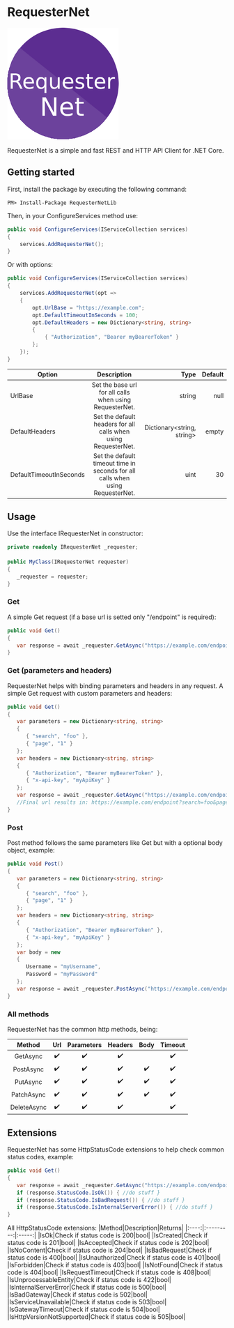 # RequesterNet

![RequesterNet Logo](https://raw.githubusercontent.com/Adolfok3/RequesterNet/main/RequesterNet/Resources/Icon.png)

RequesterNet is a simple and fast REST and HTTP API Client for .NET Core.

## Getting started

First, install the package by executing the following command:
```
PM> Install-Package RequesterNetLib
```

Then, in your ConfigureServices method use:
```csharp
public void ConfigureServices(IServiceCollection services)
{
    services.AddRequesterNet();
}
```

Or with options:
```csharp
public void ConfigureServices(IServiceCollection services)
{
    services.AddRequesterNet(opt =>
    {
        opt.UrlBase = "https://example.com";
        opt.DefaultTimeoutInSeconds = 100;
        opt.DefaultHeaders = new Dictionary<string, string>
        {
            { "Authorization", "Bearer myBearerToken" }
        };
    });
}
```

| Option|Description|Type|Default|
| ------------- |:-------------:| -----:|--------:|
|UrlBase|Set the base url for all calls when using RequesterNet.|string|null|
|DefaultHeaders|Set the default headers for all calls when using RequesterNet.|Dictionary<string, string>|empty|
|DefaultTimeoutInSeconds|Set the default timeout time in seconds for all calls when using RequesterNet.|uint|30|

## Usage

Use the interface IRequesterNet in constructor:
```csharp
private readonly IRequesterNet _requester;

public MyClass(IRequesterNet requester)
{
   _requester = requester;
}
```

### Get
A simple Get request (if a base url is setted only "/endpoint" is required):

```csharp
public void Get()
{
   var response = await _requester.GetAsync("https://example.com/endpoint");
}
```

### Get (parameters and headers)
RequesterNet helps with binding parameters and headers in any request. A simple Get request with custom parameters and headers:

```csharp
public void Get()
{
   var parameters = new Dictionary<string, string>
   {
      { "search", "foo" },
      { "page", "1" }
   };
   var headers = new Dictionary<string, string>
   {
      { "Authorization", "Bearer myBearerToken" },
      { "x-api-key", "myApiKey" }
   };
   var response = await _requester.GetAsync("https://example.com/endpoint", parameters, headers);
   //Final url results in: https://example.com/endpoint?search=foo&page=1
}
```

### Post
Post method follows the same parameters like Get but with a optional body object, example:

```csharp
public void Post()
{
   var parameters = new Dictionary<string, string>
   {
      { "search", "foo" },
      { "page", "1" }
   };
   var headers = new Dictionary<string, string>
   {
      { "Authorization", "Bearer myBearerToken" },
      { "x-api-key", "myApiKey" }
   };
   var body = new
   {
      Username = "myUsername",
      Password = "myPassword"
   };
   var response = await _requester.PostAsync("https://example.com/endpoint", parameters, headers, body);
}
```

### All methods
RequesterNet has the common http methods, being:

|Method      |Url                 |Parameters        |Headers                |Body                   |Timeout
|:----------:|:------------------:|:-----------------:|:--------------------:|:---------------------:|:------------:|
|GetAsync    |:heavy_check_mark:|:heavy_check_mark:|:heavy_check_mark:||:heavy_check_mark:|
|PostAsync   |:heavy_check_mark:|:heavy_check_mark:|:heavy_check_mark:|:heavy_check_mark:|:heavy_check_mark:|
|PutAsync    |:heavy_check_mark:|:heavy_check_mark:|:heavy_check_mark:|:heavy_check_mark:|:heavy_check_mark:|
|PatchAsync  |:heavy_check_mark:|:heavy_check_mark:|:heavy_check_mark:|:heavy_check_mark:|:heavy_check_mark:|
|DeleteAsync |:heavy_check_mark:|:heavy_check_mark:|:heavy_check_mark:||:heavy_check_mark:|

## Extensions
RequesterNet has some HttpStatusCode extensions to help check common status codes, example:
```csharp
public void Get()
{
   var response = await _requester.GetAsync("https://example.com/endpoint");
   if (response.StatusCode.IsOk()) { //do stuff }
   if (response.StatusCode.IsBadRequest()) { //do stuff }
   if (response.StatusCode.IsInternalServerError()) { //do stuff }
}
```
All HttpStatusCode extensions:
|Method|Description|Returns|
|:----:|:---------:|:-----:|
|IsOk|Check if status code is 200|bool|
|IsCreated|Check if status code is 201|bool|
|IsAccepted|Check if status code is 202|bool|
|IsNoContent|Check if status code is 204|bool|
|IsBadRequest|Check if status code is 400|bool|
|IsUnauthorized|Check if status code is 401|bool|
|IsForbidden|Check if status code is 403|bool|
|IsNotFound|Check if status code is 404|bool|
|IsRequestTimeout|Check if status code is 408|bool|
|IsUnprocessableEntity|Check if status code is 422|bool|
|IsInternalServerError|Check if status code is 500|bool|
|IsBadGateway|Check if status code is 502|bool|
|IsServiceUnavailable|Check if status code is 503|bool|
|IsGatewayTimeout|Check if status code is 504|bool|
|IsHttpVersionNotSupported|Check if status code is 505|bool|
